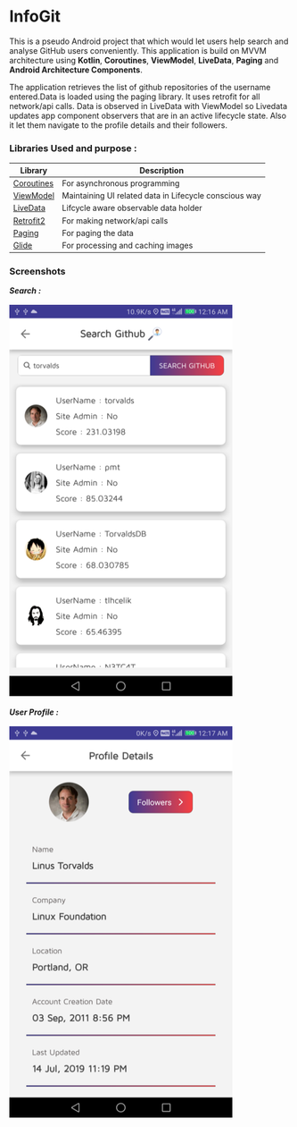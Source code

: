 # InfoGit
This is a pseudo Android project that which would let users help search and analyse GitHub users conveniently. 
This application is build on MVVM architecture using **Kotlin**, **Coroutines**, **ViewModel**, **LiveData**, **Paging** and **Android Architecture Components**.

The application retrieves the list of github repositories of  the username entered.Data is loaded using the paging library.
It uses retrofit for all network/api calls. Data is observed in LiveData with ViewModel so Livedata updates app component observers that are in an active lifecycle state.
Also it let them navigate to the profile details and their followers. 


### Libraries Used and purpose :
| Library | Description |
| ------------- | ------------- |
| [Coroutines](https://kotlinlang.org/docs/reference/coroutines-overview.html) | For asynchronous programming |
| [ViewModel](https://developer.android.com/topic/libraries/architecture/viewmodel) | Maintaining UI related data in Lifecycle conscious way |
| [LiveData](https://developer.android.com/topic/libraries/architecture/livedata) | Lifcycle aware observable data holder
| [Retrofit2](https://github.com/square/retrofit) | For making network/api calls |
| [Paging](https://developer.android.com/topic/libraries/architecture/paging) | For paging the data |
| [Glide](https://github.com/bumptech/glide) | For processing and caching images |

### Screenshots
_**Search :**_
<br><br>
<img src="/images/SS1.png" width="400" height="700"/>
<br><br>
_**User Profile :**_
<br><br>
<img src="/images/SS2.png" width="400" height="700"/>
